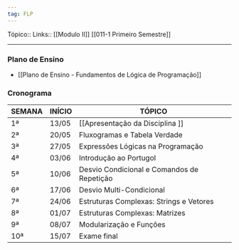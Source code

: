 ```yaml
---
tag: FLP
---
```

Tópico::
Links:: [[Modulo II]]   [[011-1 Primeiro Semestre]]

---

### Plano de Ensino
- [[Plano de Ensino - Fundamentos de Lógica de Programação]]

### Cronograma

| SEMANA | INÍCIO | TÓPICO                                     |
|--------|--------|--------------------------------------------|
| 1ª     | 13/05  | [[Apresentação da Disciplina ]]                 |
| 2ª     | 20/05  | Fluxogramas e Tabela Verdade                |
| 3ª     | 27/05  | Expressões Lógicas na Programação           |
| 4ª     | 03/06  | Introdução ao Portugol                      |
| 5ª     | 10/06  | Desvio Condicional e Comandos de Repetição   |
| 6ª     | 17/06  | Desvio Multi-Condicional                    |
| 7ª     | 24/06  | Estruturas Complexas: Strings e Vetores     |
| 8ª     | 01/07  | Estruturas Complexas: Matrizes              |
| 9ª     | 08/07  | Modularização e Funções                     |
| 10ª    | 15/07  | Exame final                                 |